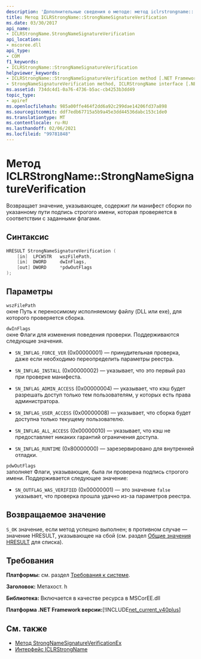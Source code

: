 ```yaml
---
description: 'Дополнительные сведения о методе: метод iclrstrongname:: StrongNameSignatureVerification'
title: Метод ICLRStrongName::StrongNameSignatureVerification
ms.date: 03/30/2017
api_name:
- ICLRStrongName.StrongNameSignatureVerification
api_location:
- mscoree.dll
api_type:
- COM
f1_keywords:
- ICLRStrongName::StrongNameSignatureVerification
helpviewer_keywords:
- ICLRStrongName::StrongNameSignatureVerification method [.NET Framework hosting]
- StrongNameSignatureVerification method, ICLRStrongName interface [.NET Framework hosting]
ms.assetid: 734dc4d1-0a76-4736-b5ac-cb4253b3dd49
topic_type:
- apiref
ms.openlocfilehash: 985a00ffe464f2dd6a92c299dae14206fd37a898
ms.sourcegitcommit: ddf7edb67715a5b9a45e3dd44536dabc153c1de0
ms.translationtype: MT
ms.contentlocale: ru-RU
ms.lasthandoff: 02/06/2021
ms.locfileid: "99781848"
---
```

# <a name="iclrstrongnamestrongnamesignatureverification-method"></a>Метод ICLRStrongName::StrongNameSignatureVerification

Возвращает значение, указывающее, содержит ли манифест сборки по указанному пути подпись строгого имени, которая проверяется в соответствии с заданными флагами.  
  
## <a name="syntax"></a>Синтаксис  
  
```cpp  
HRESULT StrongNameSignatureVerification (  
    [in]  LPCWSTR   wszFilePath,  
    [in]  DWORD     dwInFlags,  
    [out] DWORD     *pdwOutFlags  
);  
```  
  
## <a name="parameters"></a>Параметры  

 `wszFilePath`  
 окне Путь к переносимому исполняемому файлу (DLL или exe), для которого проверяется сборка.  
  
 `dwInFlags`  
 окне Флаги для изменения поведения проверки. Поддерживаются следующие значения.  
  
- `SN_INFLAG_FORCE_VER` (0x00000001) — принудительная проверка, даже если необходимо переопределить параметры реестра.  
  
- `SN_INFLAG_INSTALL` (0x00000002) — указывает, что это первый раз при проверке манифеста.  
  
- `SN_INFLAG_ADMIN_ACCESS` (0x00000004) — указывает, что кэш будет разрешать доступ только тем пользователям, у которых есть права администратора.  
  
- `SN_INFLAG_USER_ACCESS` (0x00000008) — указывает, что сборка будет доступна только текущему пользователю.  
  
- `SN_INFLAG_ALL_ACCESS` (0x00000010) — указывает, что кэш не предоставляет никаких гарантий ограничения доступа.  
  
- `SN_INFLAG_RUNTIME` (0x80000000) — зарезервировано для внутренней отладки.  
  
 `pdwOutFlags`  
 заполняет Флаги, указывающие, была ли проверена подпись строгого имени. Поддерживается следующее значение:  
  
- `SN_OUTFLAG_WAS_VERIFIED` (0x00000001) — это значение `false` указывает, что проверка прошла удачно из-за параметров реестра.  
  
## <a name="return-value"></a>Возвращаемое значение  

 `S_OK` значение, если метод успешно выполнен; в противном случае — значение HRESULT, указывающее на сбой (см. раздел [Общие значения HRESULT](/windows/win32/seccrypto/common-hresult-values) для списка).  
  
## <a name="requirements"></a>Требования  

 **Платформы:** см. раздел [Требования к системе](../../get-started/system-requirements.md).  
  
 **Заголовок:** Метахост. h  
  
 **Библиотека:** Включается в качестве ресурса в MSCorEE.dll  
  
 **Платформа .NET Framework версии:**[!INCLUDE[net_current_v40plus](../../../../includes/net-current-v40plus-md.md)]  
  
## <a name="see-also"></a>См. также

- [Метод StrongNameSignatureVerificationEx](iclrstrongname-strongnamesignatureverificationex-method.md)
- [Интерфейс ICLRStrongName](iclrstrongname-interface.md)
